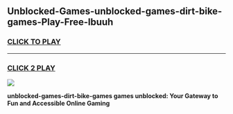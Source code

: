 
## Unblocked-Games-unblocked-games-dirt-bike-games-Play-Free-lbuuh
<h3>
<a href="https://premium76.site?title=unblocked-games-dirt-bike-games&ref=18A1">CLICK TO PLAY</a></h3>
<hr>

<h3>
<a href="https://premium76.site?title=unblocked-games-dirt-bike-games&ref=18A1">CLICK 2 PLAY</a>
  
</h3>

<a href="https://premium76.site?title=unblocked-games-dirt-bike-games&ref=18A1"><img src="https://clearcache.store/games.png"></a>


**unblocked-games-dirt-bike-games games unblocked: Your Gateway to Fun and Accessible Online Gaming**
